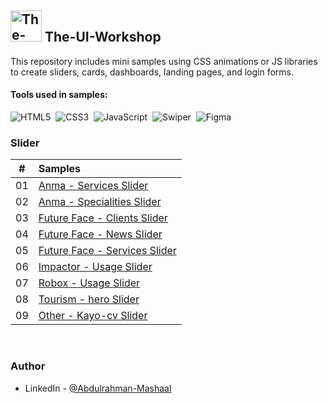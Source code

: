 ## <img src="https://user-images.githubusercontent.com/13468728/233831804-0f5c7ee5-d654-4c13-9c77-a5bd6dc4fe74.jpg" title="great tricks" alt="The-UI-Workshop" width="50" height="50"/> The-UI-Workshop

This repository includes mini samples using CSS animations or JS libraries to create sliders, cards, dashboards, landing pages, and login forms.

#### Tools used in samples:

![HTML5](https://img.shields.io/badge/-HTML5-E34F26?style=for-the-badge&logo=html5&logoColor=white)&nbsp;
![CSS3](https://img.shields.io/badge/-CSS3-1572B6?style=for-the-badge&logo=css3)&nbsp;
![JavaScript](https://img.shields.io/badge/Javascript-F7DF1E.svg?style=for-the-badge&logo=javascript&logoColor=black)&nbsp;
![Swiper](https://img.shields.io/badge/swiper%20js-4287F5?style=for-the-badge&logo=swiper&logoColor=white)&nbsp;
![Figma](https://img.shields.io/badge/figma-6600CC.svg?style=for-the-badge&logo=figma&logoColor=white)&nbsp;

### Slider

|  #  | Samples                                                                                                                                            |
| :-: | :------------------------------------------------------------------------------------------------------------------------------------------------- |
| 01  | [Anma - Services Slider](https://github.com/Abdulrahman-Mashaal/The-UI-Workshop/tree/main/slider/anma/services)                                                    |
| 02  | [Anma - Specialities Slider](https://github.com/Abdulrahman-Mashaal/The-UI-Workshop/tree/main/slider/anma/specialities)       |
| 03  | [Future Face - Clients Slider](https://github.com/Abdulrahman-Mashaal/The-UI-Workshop/tree/main/slider/futureface/clients)                 |
| 04  | [Future Face - News Slider](https://github.com/Abdulrahman-Mashaal/The-UI-Workshop/tree/main/slider/futureface/news)                 |
| 05  | [Future Face - Services Slider](https://github.com/Abdulrahman-Mashaal/The-UI-Workshop/tree/main/slider/futureface/services)                 |
| 06  | [Impactor - Usage Slider](https://github.com/Abdulrahman-Mashaal/The-UI-Workshop/tree/main/slider/impactor/usage)                 |
| 07  | [Robox - Usage Slider](https://github.com/Abdulrahman-Mashaal/The-UI-Workshop/tree/main/slider/robox/usage)                 |
| 08  | [Tourism - hero Slider](https://github.com/Abdulrahman-Mashaal/The-UI-Workshop/tree/main/slider/tourism/hero)                 |
| 09  | [Other - Kayo-cv Slider](https://github.com/Abdulrahman-Mashaal/The-UI-Workshop/tree/main/slider/other/kayo-cv)                 |

<br>


### Author

- LinkedIn - [@Abdulrahman-Mashaal](https://www.linkedin.com/in/abdulrahman-mashaal?utm_source=share&utm_campaign=share_via&utm_content=profile&utm_medium=android_app)
